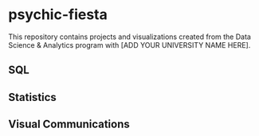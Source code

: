 # psychic-fiesta
This repository contains projects and visualizations created from the Data Science & Analytics program with [ADD YOUR UNIVERSITY NAME HERE].

## SQL

## Statistics

## Visual Communications
